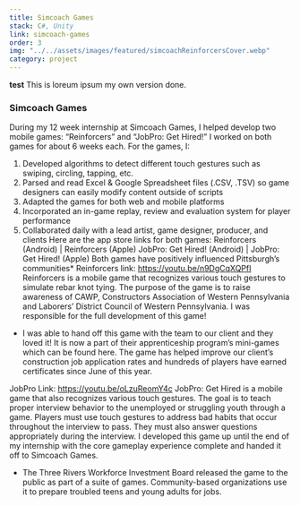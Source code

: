 ```yaml
---
title: Simcoach Games
stack: C#, Unity
link: simcoach-games
order: 3
img: "../../assets/images/featured/simcoachReinforcersCover.webp"
category: project
---
```


**test** This is loreum ipsum my own version done.

### Simcoach Games

During my 12 week internship at Simcoach Games, I helped develop two mobile games: “Reinforcers” and “JobPro: Get Hired!” I worked on both games for about 6 weeks each.
For the games, I:
1.	Developed algorithms to detect different touch gestures such as swiping, circling, tapping, etc.
2.	Parsed and read Excel & Google Spreadsheet files (.CSV, .TSV) so game designers can easily modify content outside of scripts
3.	Adapted the games for both web and mobile platforms
4.	Incorporated an in-game replay, review and evaluation system for player performance
5.	Collaborated daily with a lead artist, game designer, producer, and clients
Here are the app store links for both games:
Reinforcers (Android) | Reinforcers (Apple)
JobPro: Get Hired! (Android) | JobPro: Get Hired! (Apple)
Both games have positively influenced Pittsburgh’s communities*
Reinforcers link: https://youtu.be/n9DgCqXQPfI 
Reinforcers is a mobile game that recognizes various touch gestures to simulate rebar knot tying. The purpose of the game is to raise awareness of CAWP, Constructors Association of Western Pennsylvania and Laborers’ District Council of Western Pennsylvania. I was responsible for the full development of this game!
* I was able to hand off this game with the team to our client and they loved it! It is now a part of their apprenticeship program’s mini-games which can be found here. The game has helped improve our client’s construction job application rates and hundreds of players have earned certificates since June of this year.

JobPro Link: https://youtu.be/oLzuReomY4c 
JobPro: Get Hired is a mobile game that also recognizes various touch gestures. The goal is to teach proper interview behavior to the unemployed or struggling youth through a game. Players must use touch gestures to address bad habits that occur throughout the interview to pass. They must also answer questions appropriately during the interview. I developed this game up until the end of my internship with the core gameplay experience complete and handed it off to Simcoach Games.
* The Three Rivers Workforce Investment Board released the game to the public as part of a suite of games. Community-based organizations use it to prepare troubled teens and young adults for jobs.

